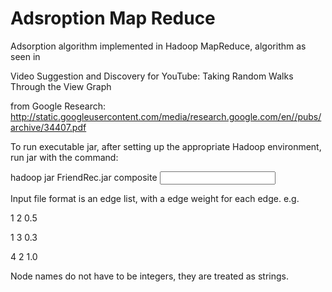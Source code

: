 Adsroption Map Reduce
============

Adsorption algorithm implemented in Hadoop MapReduce, algorithm as seen in 

  Video Suggestion and Discovery for YouTube: Taking
  Random Walks Through the View Graph
  
from Google Research: 
http://static.googleusercontent.com/media/research.google.com/en//pubs/archive/34407.pdf

To run executable jar, after setting up the appropriate Hadoop environment,
run jar with the command:

hadoop jar FriendRec.jar composite <input> <output> <numReducers> <intermediatePath> <intermediatePath2> <numIterations>

Input file format is an edge list, with a edge weight for each edge.
e.g.

1 2 0.5

1 3 0.3

4 2 1.0

Node names do not have to be integers, they are treated as strings.
